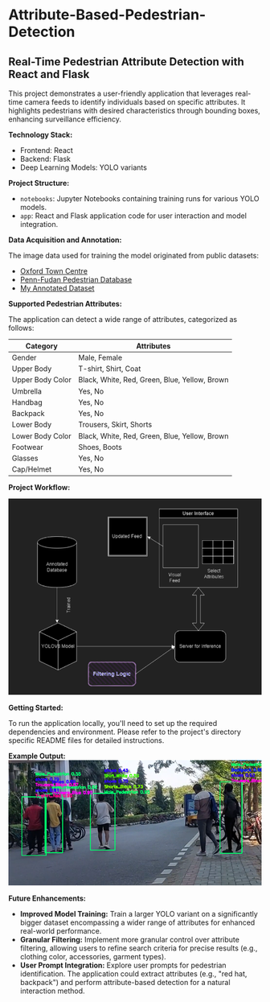 # Attribute-Based-Pedestrian-Detection

## Real-Time Pedestrian Attribute Detection with React and Flask

This project demonstrates a user-friendly application that leverages real-time camera feeds to identify individuals based on specific attributes. It highlights pedestrians with desired characteristics through bounding boxes, enhancing surveillance efficiency.

**Technology Stack:**

* Frontend: React
* Backend: Flask
* Deep Learning Models: YOLO variants

**Project Structure:**

* `notebooks`: Jupyter Notebooks containing training runs for various YOLO models.
* `app`: React and Flask application code for user interaction and model integration.

**Data Acquisition and Annotation:**

The image data used for training the model originated from public datasets:

* [Oxford Town Centre](https://www.kaggle.com/datasets/karthika95/pedestrian-detection)
* [Penn-Fudan Pedestrian Database](https://www.kaggle.com/datasets/psvishnu/pennfudan-database-for-pedestrian-detection-zip)
* [My Annotated Dataset](https://app.roboflow.com/fyp-qcetd/pedestrain-attribute-detection/)

**Supported Pedestrian Attributes:**

The application can detect a wide range of attributes, categorized as follows:

| Category    | Attributes                 |
|--------------|----------------------------|
| Gender      | Male, Female                |
| Upper Body   | T-shirt, Shirt, Coat        |
| Upper Body Color | Black, White, Red, Green, Blue, Yellow, Brown |
| Umbrella    | Yes, No                     |
| Handbag     | Yes, No                     |
| Backpack     | Yes, No                     |
| Lower Body   | Trousers, Skirt, Shorts      |
| Lower Body Color | Black, White, Red, Green, Blue, Yellow, Brown |
| Footwear     | Shoes, Boots                |
| Glasses     | Yes, No                     |
| Cap/Helmet  | Yes, No                     |


**Project Workflow:**

![Project Workflow](./assets/project_workflow.png)


**Getting Started:**

To run the application locally, you'll need to set up the required dependencies and environment. Please refer to the project's directory specific README files for detailed instructions.

**Example Output:**
![Example Output of the YOLO Model](./assets/example_output.PNG)

**Future Enhancements:**

* **Improved Model Training:** Train a larger YOLO variant on a significantly bigger dataset encompassing a wider range of attributes for enhanced real-world performance. 
* **Granular Filtering:** Implement more granular control over attribute filtering, allowing users to refine search criteria for precise results (e.g., clothing color, accessories, garment types).
* **User Prompt Integration:** Explore user prompts for pedestrian identification. The application could extract attributes (e.g., "red hat, backpack") and perform attribute-based detection for a natural interaction method.


